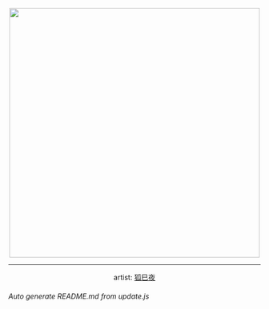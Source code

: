 
<p align="center">
  <img width="500" src="https://nekos.best/api/v2/neko/0563.png">
  <hr/>
  <center>
    artist: <a href="https://www.pixiv.net/en/artworks/93437658">狐巳夜</a>
  </center>
</p>


###### Auto generate README.md from update.js

